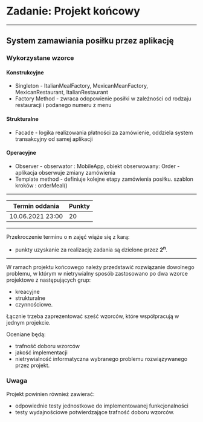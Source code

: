 # Zadanie: Projekt końcowy

---
## System zamawiania posiłku przez aplikację

### Wykorzystane wzorce

#### Konstrukcyjne

- Singleton  - ItalianMealFactory, MexicanMeanFactory, MexicanRestaurant, ItalianRestaurant
- Factory Method - zwraca odopowienie posiłki w zależności od rodzaju restauracji i podanego numeru z menu

#### Strukturalne

- Facade - logika realizowania płatności za zamówienie, oddziela system transakcyjny od samej aplikacji 

#### Operacyjne

- Observer - obserwator :  MobileApp, obiekt obserwowany: Order - aplikacja obserwuje zmiany zamówienia
- Template method - definiuje kolejne etapy zamówienia posiłku.  szablon kroków : orderMeal()

---
| Termin oddania | Punkty     |
|----------------|:-----------|
| 10.06.2021  23:00   |    20      |

--- 
Przekroczenie terminu o **n** zajęć wiąże się z karą:
- punkty uzyskanie za realizację zadania są dzielone przez **2<sup>n</sup>**.

--- 

W ramach projektu końcowego należy przedstawić rozwiązanie dowolnego problemu, 
w którym w nietrywialny sposób zastosowano po dwa wzorce 
projektowe z następujących grup:
* kreacyjne
* strukturalne
* czynnościowe.

Łącznie trzeba zaprezentować sześć wzorców, które współpracują w jednym projekcie.

Oceniane będą:
* trafność doboru wzorców
* jakość implementacji
* nietrywialność informatyczna wybranego problemu rozwiązywanego przez projekt.

### Uwaga
Projekt powinien również zawierać: 
* odpowiednie testy jednostkowe do implementowanej funkcjonalności
* testy wydajnościowe potwierdzające trafność doboru wzorców.

